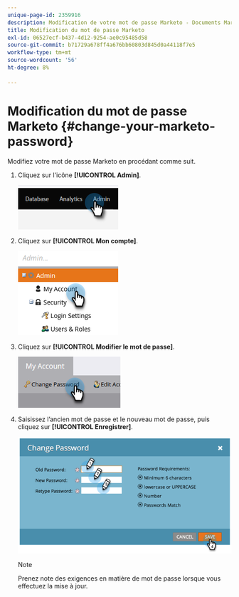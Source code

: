 ```yaml
---
unique-page-id: 2359916
description: Modification de votre mot de passe Marketo - Documents Marketo - Documentation du produit
title: Modification du mot de passe Marketo
exl-id: 06527ecf-b437-4d12-9254-ae0c95485d58
source-git-commit: b71729a678ff4a676bb60803d845d0a44118f7e5
workflow-type: tm+mt
source-wordcount: '56'
ht-degree: 8%

---
```


# Modification du mot de passe Marketo {#change-your-marketo-password}

Modifiez votre mot de passe Marketo en procédant comme suit.

1. Cliquez sur l&#39;icône **[!UICONTROL Admin]**.

   ![](assets/change-your-marketo-password-1.png)

1. Cliquez sur **[!UICONTROL Mon compte]**.

   ![](assets/change-your-marketo-password-2.png)

1. Cliquez sur **[!UICONTROL Modifier le mot de passe]**.

   ![](assets/change-your-marketo-password-3.png)

1. Saisissez l’ancien mot de passe et le nouveau mot de passe, puis cliquez sur **[!UICONTROL Enregistrer]**.

   ![](assets/change-your-marketo-password-4.png)

   >[!NOTE]
   >
   >Prenez note des exigences en matière de mot de passe lorsque vous effectuez la mise à jour.

